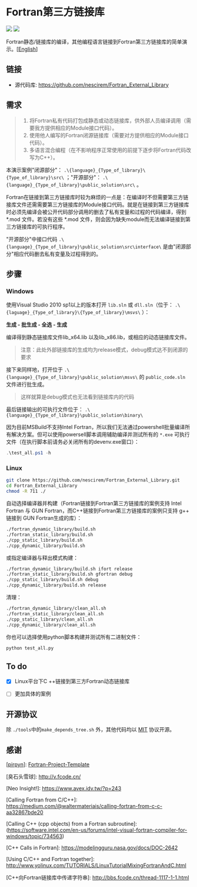 # Fortran第三方链接库

![](https://img.shields.io/badge/platform-linux%20|%20windows-lightgrey.svg) ![](https://img.shields.io/badge/license-MIT-blue.svg)

Fortran静态/链接库的编译，其他编程语言链接到Fortran第三方链接库的简单演示。[[English](./README.md)]



## 链接

- 源代码库: https://github.com/nescirem/Fortran_External_Library



## 需求

> 1. 将Fortran私有代码打包成静态或动态链接库，供外部人员编译调用（需要我方提供相应的Module接口代码）。
> 2. 使用他人编写的Fortran闭源链接库（需要对方提供相应的Module接口代码）。
> 3. 多语言混合编程（在不影响程序正常使用的前提下逐步将Fortran代码改写为C++）。

本演示案例"闭源部分"： `.\{language}_{Type_of_library}\{Type_of_library}\src\` ；"开源部分"：  `.\{language}_{Type_of_library}\public_solution\src\` 。

Fortran在链接到第三方链接库时较为麻烦的一点是：在编译时不但需要第三方链接库文件还需需要第三方链接库的Module接口代码。就是在链接到第三方链接库时必须先编译会被公开代码部分调用的删去了私有变量和过程的代码编译，得到 *.mod 文件。若没有这些 *.mod 文件，则会因为缺失module而无法编译链接到第三方链接库的可执行程序。

"开源部分"中接口代码 `.\{language}_{Type_of_library}\public_solution\src\interface\` 是由"闭源部分"相应代码删去私有变量及过程得到的。



## 步骤

### Windows

使用Visual Studio 2010 sp1以上的版本打开 `lib.sln` 或 `dll.sln`（位于： `.\{laguage}_{Type_of_library}\{Type_of_library}\msvs\` ）：

**生成 - 批生成 - 全选 - 生成**

编译得到静态链接库文件lib_x64.lib 以及lib_x86.lib，或相应的动态链接库文件。

> 注意：此处外部链接库的生成均为release模式，debug模式达不到闭源的要求

接下来同样地，打开位于 `.\{language}_{Type_of_library}\public_solution\msvs\` 的 `public_code.sln` 文件进行批生成。

> 这样就算是debug模式也无法看到链接库内的代码

最后链接输出的可执行文件位于： `.\{language}_{Type_of_library}\public_solution\binary\`

因为目前MSBuild不支持Intel Fortran，所以我们无法通过powershell批量编译所有解决方案。但可以使用powersell脚本调用辅助编译并测试所有的 `*.exe` 可执行文件（在执行脚本前请务必关闭所有的devenv.exe窗口）：

```powershell
.\test_all.ps1 -h
```

### Linux

```bash
git clone https://github.com/nescirem/Fortran_External_Library.git
cd Fortran_External_Library
chmod -R 711 ./
```

自动选择编译器并构建（Fortran链接到Fortran第三方链接库的案例支持 Intel Fortran 与 GUN Fortran，而C++链接到Fortran第三方链接库的案例只支持 g++ 链接到 GUN Fortran生成的库）：

```bash
./fortran_dynamic_library/build.sh
./fortran_static_library/build.sh
./cpp_static_library/build.sh
./cpp_dynamic_library/build.sh
```

或指定编译器与释出模式构建：

```bash
./fortran_dynamic_library/build.sh ifort release
./fortran_static_library/build.sh gfortran debug
./cpp_static_library/build.sh debug
./cpp_dynamic_library/build.sh release
```

清理：

```bash
./fortran_dynamic_library/clean_all.sh
./fortran_static_library/clean_all.sh
./cpp_static_library/clean_all.sh
./cpp_dynamic_library/clean_all.sh
```

你也可以选择使用python脚本构建并测试所有二进制文件：

```python
python test_all.py
```





## To do

- [x] Linux平台下C ++链接到第三方Fortran动态链接库
- [ ] 更加具体的案例



## 开源协议

除 `./tools`中的`make_depends_tree.sh` 外，其他代码均以 [MIT](./LICENSE) 协议开源。



## 感谢

[[pirpyn](https://github.com/pirpyn)]: [Fortran-Project-Template](https://github.com/pirpyn/Fortran-Project-Template)

\[臭石头雪球]: http://v.fcode.cn/

\[Neo Insight!]: https://www.avex.idv.tw/?p=243

\[Calling Fortran from C/C++]: https://medium.com/@waltermateriais/calling-fortran-from-c-c-aa32867bde20

\[Calling C++ (cpp objects) from a Fortran subroutine]: (https://software.intel.com/en-us/forums/intel-visual-fortran-compiler-for-windows/topic/734563)

\[C++ Calls in Fortran]: https://modelingguru.nasa.gov/docs/DOC-2642

\[Using C/C++ and Fortran together]: http://www.yolinux.com/TUTORIALS/LinuxTutorialMixingFortranAndC.html

\[C++向Fortran链接库中传递字符串]: http://bbs.fcode.cn/thread-1117-1-1.html


